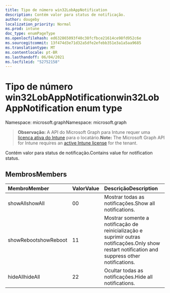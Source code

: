 ```yaml
---
title: Tipo de número win32LobAppNotification
description: Contém valor para status de notificação.
author: dougeby
localization_priority: Normal
ms.prod: intune
doc_type: enumPageType
ms.openlocfilehash: ed632865093f40c38fcfbce21614ce98fd952c6e
ms.sourcegitcommit: 13f474d3e71d32a5dfe2efebb351e3a1a5aa9685
ms.translationtype: MT
ms.contentlocale: pt-BR
ms.lasthandoff: 06/04/2021
ms.locfileid: "52752158"
---
```

# <a name="win32lobappnotification-enum-type"></a><span data-ttu-id="b670c-103">Tipo de número win32LobAppNotification</span><span class="sxs-lookup"><span data-stu-id="b670c-103">win32LobAppNotification enum type</span></span>

<span data-ttu-id="b670c-104">Namespace: microsoft.graph</span><span class="sxs-lookup"><span data-stu-id="b670c-104">Namespace: microsoft.graph</span></span>

> <span data-ttu-id="b670c-105">**Observação:** A API do Microsoft Graph para Intune requer uma [licença ativa do Intune](https://go.microsoft.com/fwlink/?linkid=839381) para o locatário.</span><span class="sxs-lookup"><span data-stu-id="b670c-105">**Note:** The Microsoft Graph API for Intune requires an [active Intune license](https://go.microsoft.com/fwlink/?linkid=839381) for the tenant.</span></span>

<span data-ttu-id="b670c-106">Contém valor para status de notificação.</span><span class="sxs-lookup"><span data-stu-id="b670c-106">Contains value for notification status.</span></span>

## <a name="members"></a><span data-ttu-id="b670c-107">Membros</span><span class="sxs-lookup"><span data-stu-id="b670c-107">Members</span></span>
|<span data-ttu-id="b670c-108">Membro</span><span class="sxs-lookup"><span data-stu-id="b670c-108">Member</span></span>|<span data-ttu-id="b670c-109">Valor</span><span class="sxs-lookup"><span data-stu-id="b670c-109">Value</span></span>|<span data-ttu-id="b670c-110">Descrição</span><span class="sxs-lookup"><span data-stu-id="b670c-110">Description</span></span>|
|:---|:---|:---|
|<span data-ttu-id="b670c-111">showAll</span><span class="sxs-lookup"><span data-stu-id="b670c-111">showAll</span></span>|<span data-ttu-id="b670c-112">0</span><span class="sxs-lookup"><span data-stu-id="b670c-112">0</span></span>|<span data-ttu-id="b670c-113">Mostrar todas as notificações.</span><span class="sxs-lookup"><span data-stu-id="b670c-113">Show all notifications.</span></span>|
|<span data-ttu-id="b670c-114">showReboot</span><span class="sxs-lookup"><span data-stu-id="b670c-114">showReboot</span></span>|<span data-ttu-id="b670c-115">1</span><span class="sxs-lookup"><span data-stu-id="b670c-115">1</span></span>|<span data-ttu-id="b670c-116">Mostrar somente a notificação de reinicialização e suprimir outras notificações.</span><span class="sxs-lookup"><span data-stu-id="b670c-116">Only show restart notification and suppress other notifications.</span></span>|
|<span data-ttu-id="b670c-117">hideAll</span><span class="sxs-lookup"><span data-stu-id="b670c-117">hideAll</span></span>|<span data-ttu-id="b670c-118">2</span><span class="sxs-lookup"><span data-stu-id="b670c-118">2</span></span>|<span data-ttu-id="b670c-119">Ocultar todas as notificações.</span><span class="sxs-lookup"><span data-stu-id="b670c-119">Hide all notifications.</span></span>|




